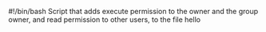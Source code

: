 #!/bin/bash
Script that adds execute permission to the owner and the group owner, and read permission to other users, to the file hello


